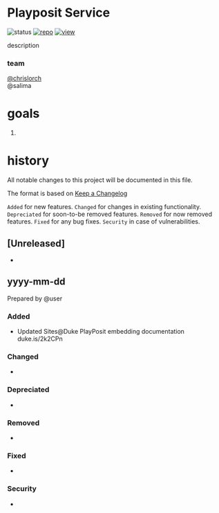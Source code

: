 # Playposit Service

![status](https://img.shields.io/badge/status-good-brightgreen.svg)
[![repo](https://img.shields.io/badge/repo-box-orange.svg)]()
[![view](https://img.shields.io/badge/view-tableau-blue.svg)]()


description

### team
[@chrislorch](https://relevantuserlink)  
@salima


# goals
1. 


# history 
All notable changes to this project will be documented in this file.

The format is based on [Keep a Changelog](http://keepachangelog.com/en/1.0.0/)

`Added` for new features.
`Changed` for changes in existing functionality.
`Depreciated` for soon-to-be removed features.
`Removed` for now removed features.
`Fixed` for any bug fixes.
`Security` in case of vulnerabilities.

## [Unreleased]
* 

## yyyy-mm-dd 
Prepared by @user

### Added
* Updated Sites@Duke PlayPosit embedding documentation duke.is/2k2CPn

### Changed
* 

### Depreciated
* 

### Removed
* 

### Fixed
* 

### Security
* 



